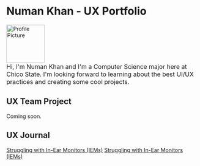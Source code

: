 # Numan Khan - UX Portfolio
  <img src="https://github.com/user-attachments/assets/1a72b9d1-787b-4156-823d-06d5b03243f3" alt="Profile Picture" style="height: 100px; width: 100px; margin-right: 20px;" />
  <p style="margin: 0; font-size: 16px;">
    Hi, I'm Numan Khan and I'm a Computer Science major here at Chico State. I'm looking forward to learning about the best UI/UX practices and creating some cool projects.
  </p>

## UX Team Project

Coming soon.

## UX Journal

[Struggling with In-Ear Monitors (IEMs)](j01/README.md)
[Struggling with In-Ear Monitors (IEMs)](j02/README.md)
